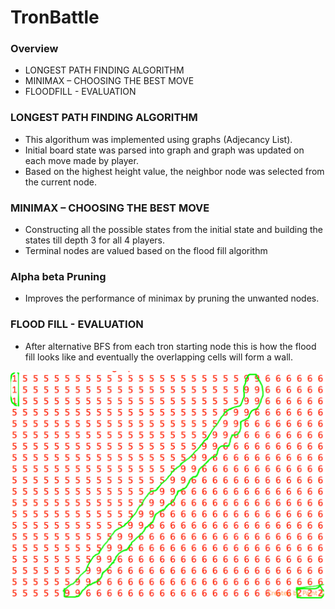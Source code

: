 # TronBattle

### Overview

- LONGEST PATH FINDING ALGORITHM
- MINIMAX – CHOOSING THE BEST MOVE
- FLOODFILL - EVALUATION

### LONGEST PATH FINDING ALGORITHM

- This algorithum was implemented using graphs (Adjecancy List).
- Initial board state was parsed into graph and graph was updated on each move made by player.
- Based on the highest height value, the neighbor node was selected from the current node.

### MINIMAX – CHOOSING THE BEST MOVE

- Constructing all the possible states from the initial state and building the states till depth 3 for all 4 players.
- Terminal nodes are valued based on the flood fill algorithm

### Alpha beta Pruning 

- Improves the performance of minimax by pruning the unwanted nodes. 

### FLOOD FILL - EVALUATION

- After alternative BFS from each tron starting node this is how the flood fill looks like and eventually the overlapping cells will form a wall.

![flood-fill](https://github.com/mohanmb91/TronBattle/blob/master/floodfill.png)

